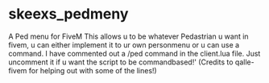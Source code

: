 # skeexs_pedmeny
A Ped menu for FiveM
This allows u to be whatever Pedastrian u want in fivem, u can either implement it to ur own personmenu or u can use a command.
I have commented out a /ped command in the client.lua file. Just uncomment it if u want the script to be commandbased!'
(Credits to qalle-fivem for helping out with some of the lines!)
